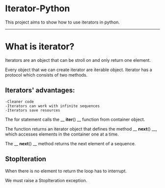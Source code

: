 # Iterator-Python

This project aims to show how to use iterators in python.

---

# What is iterator?

Iterators are an object that can be stroll on and only return one element.

Every object that we can create iterator are iterable object.
Iterator has a protocol which consists of two methods.

## Iterators' advantages:

    -Cleaner code
    -Iterators can work with infinite sequences
    -Iterators save resources

The for statement calls the __ __iter__() __ function from container object.

The function returns an iterator object that defines the method __ __next__() __,
which accesses elements in the container one at a time. 

The __ __next__() __ method returns the next element of a sequence. 

## StopIteration
When there is no element to return the loop has to interrupt.

We must raise a StopIteration exception.
